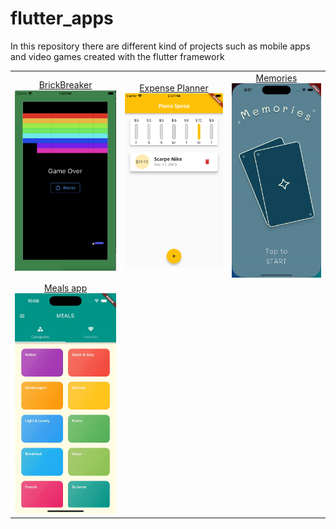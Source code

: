 # flutter_apps
In this repository there are different kind of projects such as mobile apps and video games created with the flutter framework


<div style="text-align: center">
    <table>
        <tr>
        	<td style="text-align: center">
                <a href="https://github.com/ChristianGiuseppe/flutter_apps/tree/main/brick_break">BrickBreaker</a>
                <img width="180" alt="BrickBreaker" src="https://github.com/ChristianGiuseppe/flutter_apps/blob/main/brick_break/BrickBreak_end.png" />
        	</td>
           <td style="text-align: center">
                <a href="https://github.com/ChristianGiuseppe/flutter_apps/tree/main/expense_planner">Expense Planner</a>
                <img width="180" alt="Expense Planner" src="https://github.com/ChristianGiuseppe/flutter_apps/blob/main/expense_planner/expense_planner.png" />
          </td>
          <td style="text-align: center">
                <a href="https://github.com/ChristianGiuseppe/flutter_apps/tree/main/memories">Memories</a>
                <img width="180" alt="Memories" src="https://github.com/ChristianGiuseppe/flutter_apps/blob/main/memories/memories.gif" />
          </td>
      </tr>
      <tr>
        <td style="text-align: center">
                <a href="https://github.com/ChristianGiuseppe/flutter_apps/tree/main/meals_app">Meals app</a>
                <img width="180" alt="Meals app" src="https://github.com/ChristianGiuseppe/flutter_apps/blob/main/meals_app/meals_app.gif" />
            </td>
      </td>
</table>
</div>
